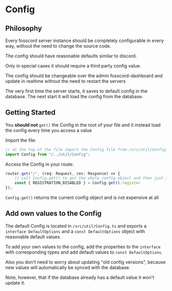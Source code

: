 # Config

## Philosophy

Every fosscord server instance should be completely configurable in every way, without the need to change the source code.

The config should have reasonable defaults similar to discord.

Only in special cases it should require a third party config value.

The config should be changeable over the admin fosscord-dashboard and update in realtime without the need to restart the servers

The very first time the server starts, it saves to default config in the database. The next start it will load the config from the database.

## Getting Started

You **should not** `get()` the Config in the root of your file and it instead load the config every time you access a value

Import the file:

```javascript
// at the top of the file import the Config file from /src/util/Config.ts
import Config from "/../util/Config";
```

Access the Config in your route:

```javascript
router.get("/", (req: Request, res: Response) => {
    // call Config.get() to get the whole config object and then just access the property you want
    const { REGISTRATION_DISABLED } = Config.get().register
});
```

`Config.get()` returns the current config object and is not expensive at all

## Add own values to the Config

The default Config is located in `/src/util/Config.ts` and exports a `interface DefaultOptions` and a `const DefaultOptions` object with reasonable default values.

To add your own values to the config, add the properties to the `interface` with corresponding types and add default values to `const DefaultOptions`.

Also you don't need to worry about updating "old config versions", because new values will automatically be synced with the database.

Note, however, that if the database already has a default value it won't update it.

